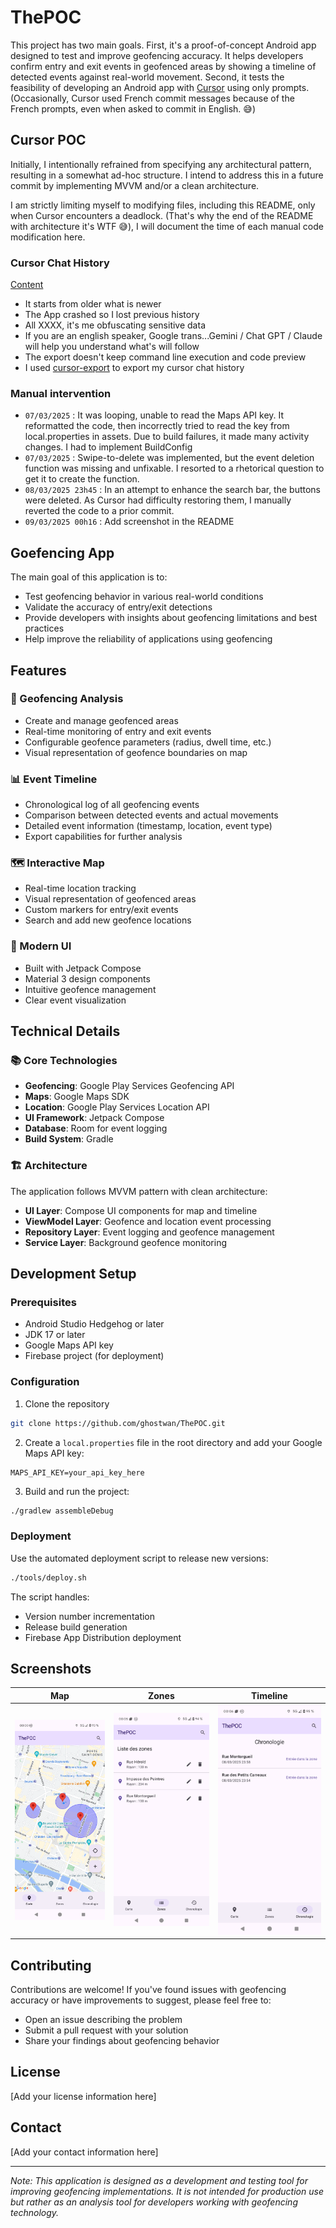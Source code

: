# ThePOC

This project has two main goals. First, it's a proof-of-concept Android app designed to test and improve geofencing accuracy. It helps developers confirm entry and exit events in geofenced areas by showing a timeline of detected events against real-world movement. Second, it tests the feasibility of developing an Android app with [Cursor](https://www.cursor.com/) using only prompts. (Occasionally, Cursor used French commit messages because of the French prompts, even when asked to commit in English. 😅)

## Cursor POC

Initially, I intentionally refrained from specifying any architectural pattern, resulting in a somewhat ad-hoc structure. I intend to address this in a future commit by implementing MVVM and/or a clean architecture.

I am strictly limiting myself to modifying files, including this README, only when Cursor encounters a deadlock.  (That's why the end of the README with architecture it's WTF 😅), I will document the time of each manual code modification here.

### Cursor Chat History

[Content](CHAT_HISTORY.md)

- It starts from older what is  newer
- The App crashed so I lost previous history 
- All XXXX, it's me obfuscating sensitive data 
- If you are an english speaker, Google trans...Gemini / Chat GPT / Claude will help you understand what's will follow
- The export doesn't keep command line execution and code preview 
- I used [cursor-export](https://github.com/WooodHead/cursor-export) to export my cursor chat history

### Manual intervention

- `07/03/2025` : It was looping, unable to read the Maps API key. It reformatted the code, then incorrectly tried to read the key from local.properties in assets. Due to build failures, it made many activity changes. I had to implement BuildConfig
- `07/03/2025` : Swipe-to-delete was implemented, but the event deletion function was missing and unfixable. I resorted to a rhetorical question to get it to create the function.
- `08/03/2025 23h45` : In an attempt to enhance the search bar, the buttons were deleted. As Cursor had difficulty restoring them, I manually reverted the code to a prior commit.
- `09/03/2025 00h16` : Add screenshot in the README

## Goefencing App 

The main goal of this application is to:
- Test geofencing behavior in various real-world conditions
- Validate the accuracy of entry/exit detections
- Provide developers with insights about geofencing limitations and best practices
- Help improve the reliability of applications using geofencing

## Features

### 🎯 Geofencing Analysis
- Create and manage geofenced areas
- Real-time monitoring of entry and exit events
- Configurable geofence parameters (radius, dwell time, etc.)
- Visual representation of geofence boundaries on map

### 📊 Event Timeline
- Chronological log of all geofencing events
- Comparison between detected events and actual movements
- Detailed event information (timestamp, location, event type)
- Export capabilities for further analysis

### 🗺️ Interactive Map
- Real-time location tracking
- Visual representation of geofenced areas
- Custom markers for entry/exit events
- Search and add new geofence locations

### 📱 Modern UI
- Built with Jetpack Compose
- Material 3 design components
- Intuitive geofence management
- Clear event visualization

## Technical Details

### 📚 Core Technologies
- **Geofencing**: Google Play Services Geofencing API
- **Maps**: Google Maps SDK
- **Location**: Google Play Services Location API
- **UI Framework**: Jetpack Compose
- **Database**: Room for event logging
- **Build System**: Gradle

### 🏗️ Architecture
The application follows MVVM pattern with clean architecture:
- **UI Layer**: Compose UI components for map and timeline
- **ViewModel Layer**: Geofence and location event processing
- **Repository Layer**: Event logging and geofence management
- **Service Layer**: Background geofence monitoring

## Development Setup

### Prerequisites
- Android Studio Hedgehog or later
- JDK 17 or later
- Google Maps API key
- Firebase project (for deployment)

### Configuration
1. Clone the repository
```bash
git clone https://github.com/ghostwan/ThePOC.git
```

2. Create a `local.properties` file in the root directory and add your Google Maps API key:
```properties
MAPS_API_KEY=your_api_key_here
```

3. Build and run the project:
```bash
./gradlew assembleDebug
```

### Deployment
Use the automated deployment script to release new versions:
```bash
./tools/deploy.sh
```

The script handles:
- Version number incrementation
- Release build generation
- Firebase App Distribution deployment

## Screenshots

| Map                    | Zones                      | Timeline                    |
| ---------------------- | -------------------------- | --------------------------- |
| ![Map](README/map.png) | ![Zones](README/zones.png) | ![Map](README/timeline.png) |


## Contributing
Contributions are welcome! If you've found issues with geofencing accuracy or have improvements to suggest, please feel free to:
- Open an issue describing the problem
- Submit a pull request with your solution
- Share your findings about geofencing behavior

## License
[Add your license information here]

## Contact
[Add your contact information here]

---
*Note: This application is designed as a development and testing tool for improving geofencing implementations. It is not intended for production use but rather as an analysis tool for developers working with geofencing technology.* 
